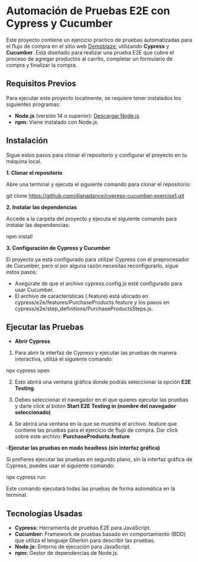 # Automación de Pruebas E2E con Cypress y Cucumber

Este proyecto contiene un ejercicio practico de pruebas automatizadas para el flujo de compra en el sitio web [Demoblaze](https://www.demoblaze.com/), utilizando **Cypress** y **Cucumber**. Está diseñado para realizar una prueba E2E que cubre el proceso de agregar productos al carrito, completar un formulario de compra y finalizar la compra.

## Requisitos Previos
Para ejecutar este proyecto localmente, se requiere tener instalados los siguientes programas:

- **Node.js** (versión 14 o superior): [Descargar Node.js](https://nodejs.org/)
- **npm**: Viene instalado con Node.js.

## Instalación

Sigue estos pasos para clonar el repositorio y configurar el proyecto en tu máquina local.

**1. Clonar el repositorio**

Abre una terminal y ejecuta el siguiente comando para clonar el repositorio:

git clone https://github.com/dianadance/cypress-cucumber-exercise1.git

**2. Instalar las dependencias**

Accede a la carpeta del proyecto y ejecuta el siguiente comando para instalar las dependencias:

npm install

**3. Configuración de Cypress y Cucumber**

El proyecto ya está configurado para utilizar Cypress con el preprocesador de Cucumber, pero si por alguna razón necesitas reconfigurarlo, sigue estos pasos:

- Asegúrate de que el archivo cypress.config.js esté configurado para usar Cucumber.
- El archivo de características (.feature) está ubicado en cypress/e2e/features/PurchaseProducts.feature y los pasos en cypress/e2e/step_definitions/PurchaseProductsSteps.js.

## Ejecutar las Pruebas

- **Abrir Cypress**

1. Para abrir la interfaz de Cypress y ejecutar las pruebas de manera interactiva, utiliza el siguiente comando:

npx cypress open

2. Esto abrirá una ventana gráfica donde podrás seleccionar la opción **E2E Testing**.

3. Debes seleccionar el navegador en el que quieres ejecutar las pruebas y darle click al botón **Start E2E Testing in (nombre del navegador seleccionado)**

4. Se abrirá una ventana en la que se muestra el archivo .feature que contiene las pruebas para el ejercicio de flujo de compra. Dar click sobre este archivo: **PurchaseProducts.feature**


-**Ejecutar las pruebas en modo headless (sin interfaz gráfica)**

Si prefieres ejecutar las pruebas en segundo plano, sin la interfaz gráfica de Cypress, puedes usar el siguiente comando:

npx cypress run

Este comando ejecutará todas las pruebas de forma automática en la terminal.

## Tecnologías Usadas
- **Cypress:** Herramienta de pruebas E2E para JavaScript.
- **Cucumber:** Framework de pruebas basado en comportamiento (BDD) que utiliza el lenguaje Gherkin para describir las pruebas.
- **Node.js:** Entorno de ejecución para JavaScript.
- **npm:** Gestor de dependencias de Node.js.


